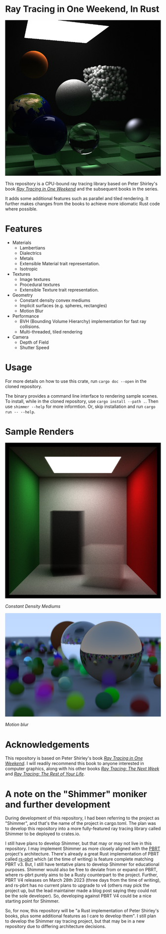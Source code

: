 # Ray Tracing in One Weekend, In Rust

![Sample Render](images/showcase.png)

This repository is a CPU-bound ray tracing library based on Peter Shirley's book [_Ray Tracing in One Weekend_](https://raytracing.github.io/books/RayTracingInOneWeekend.html) and the subsequent books in the series.

It adds some additional features such as parallel and tiled rendering. It further makes changes from the books to achieve more idiomatic Rust code where possible.

# Features

* Materials
  * Lambertians
  * Dialectrics
  * Metals
  * Extensible Material trait representation.
  * Isotropic
* Textures
  * Image textures
  * Procedural textures
  * Extensible Texture trait representation.
* Geometry
  * Constant density convex mediums
  * Implicit surfaces (e.g. spheres, rectangles)
  * Motion Blur
* Performance
  * BVH (Bounding Volume Hierarchy) implementation for fast ray collisions.
  * Multi-threaded, tiled rendering
* Camera
  * Depth of Field
  * Shutter Speed

# Usage

For more details on how to use this crate, run `cargo doc --open` in the cloned repository.

The binary provides a command line interface to rendering sample scenes. To install, while in the cloned repository, use `cargo install --path .`. Then use `shimmer --help` for more informtion. Or, skip installation and run `cargo run -- --help`.

# Sample Renders

![Constant Density Mediums](images/smoke.png)

*Constant Density Mediums*

![Motion Blur](images/motion_blur.png)

*Motion blur*

# Acknowledgements

This repository is based on Peter Shirley's book [_Ray Tracing in One Weekend_](https://raytracing.github.io/books/RayTracingInOneWeekend.html). I will readily recommend this book to anyone interested in computer graphics, along with his other books [_Ray Tracing: The Next Week_](https://raytracing.github.io/books/RayTracingTheNextWeek.html) and [_Ray Tracing: The Rest of Your Life_](https://raytracing.github.io/books/RayTracingTheRestOfYourLife.html).

# A note on the "Shimmer" moniker and further development

During development of this repository, I had been referring to the project as "Shimmer", and that's the name of the project in cargo.toml. The plan was to develop this repository into a more fully-featured ray tracing library called Shimmer to be deployed to crates.io.

I still have plans to develop Shimmer, but that may or may not live in this repository. I may implement Shimmer as more closely aligned with the [PBRT](https://pbrt.org/) project's architecture. There's already a great Rust implementation of PBRT called [rs-pbrt](https://github.com/wahn/rs_pbrt) which (at the time of writing) is feature complete matching PBRT v3. But, I still have tentative plans to develop Shimmer for educational purposes. Shimmer would also be free to deviate from or expand on PBRT, where rs-pbrt purely aims to be a Rusty counterpart to the project. Further, PBRT V4 releases on March 28th 2023 (three days from the time of writing), and rs-pbrt has no current plans to upgrade to v4 (others may pick the project up, but the lead maintainer made a blog post saying they could not be the sole developer). So, developing against PBRT V4 could be a nice starting point for Shimmer.

So, for now, this repository will be "a Rust implementation of Peter Shirley's books, plus some additional features as I care to develop them". I still plan to develop the Shimmer ray tracing project, but that may be in a new repository due to differing architecture decisions.
